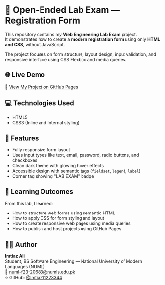 # 🧾 Open-Ended Lab Exam — Registration Form

This repository contains my **Web Engineering Lab Exam** project.  
It demonstrates how to create a **modern registration form** using only **HTML and CSS**, without JavaScript.  

The project focuses on form structure, layout design, input validation, and responsive interface using CSS Flexbox and media queries.

## 🌐 Live Demo
🔗 [View My Project on GitHub Pages](https://imtiaz11223344.github.io/open-ended-lab-exam-registration-form/)


## 💻 Technologies Used
- HTML5  
- CSS3 (Inline and Internal styling)

## 🧱 Features
- Fully responsive form layout  
- Uses input types like text, email, password, radio buttons, and checkboxes  
- Clean dark theme with glowing hover effects  
- Accessible design with semantic tags (`fieldset`, `legend`, `label`)  
- Corner tag showing "LAB EXAM" badge
  
## 🎯 Learning Outcomes
From this lab, I learned:
- How to structure web forms using semantic HTML  
- How to apply CSS for form styling and layout  
- How to create responsive web pages using media queries  
- How to publish and host projects using GitHub Pages  

## 👨‍💻 Author
**Imtiaz Ali**  
Student, BS Software Engineering — National University of Modern Languages (NUML)  
📧 numl-f23-20683@numls.edu.pk  
⭐ GitHub: [@Imtiaz11223344](https://github.com/Imtiaz11223344)
